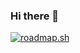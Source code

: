 ### Hi there 👋

[![roadmap.sh](https://api.roadmap.sh/v1-badge/tall/649013f2779070ae624b432a?variant=dark)](https://roadmap.sh)
<!--
**xarop-pa-toss/xarop-pa-toss** is a ✨ _special_ ✨ repository because its `README.md` (this file) appears on your GitHub profile.

Here are some ideas to get you started:

- 🔭 I’m currently working on ...
- 🌱 I’m currently learning ...
- 👯 I’m looking to collaborate on ...
- 🤔 I’m looking for help with ...
- 💬 Ask me about ...
- 📫 How to reach me: ...
- 😄 Pronouns: ...
- ⚡ Fun fact: ...
-->
